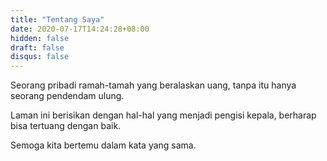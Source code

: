 ```yaml
---
title: "Tentang Saya"
date: 2020-07-17T14:24:28+08:00
hidden: false
draft: false
disqus: false
---
```


Seorang pribadi ramah-tamah yang beralaskan uang, tanpa itu hanya seorang pendendam ulung.

Laman ini berisikan dengan hal-hal yang menjadi pengisi kepala, berharap bisa tertuang dengan baik. 

Semoga kita bertemu dalam kata yang sama.
